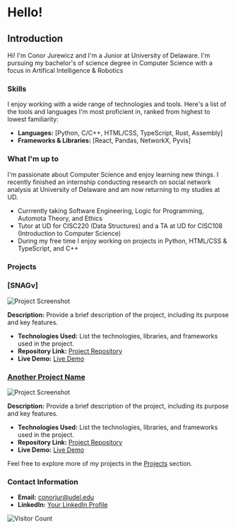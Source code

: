 # Hello!

## Introduction

Hi!
I'm Conor Jurewicz and I'm a Junior at University of Delaware. I'm pursuing my bachelor's 
of science degree in Computer Science with a focus in Artifical Intelligence & Robotics


### Skills

I enjoy working with a wide range of technologies and tools. Here's a list of the tools and languages I'm most proficient in, ranked from highest to lowest familiarity:

- **Languages:** [Python, C/C++, HTML/CSS, TypeScript, Rust, Assembly]
- **Frameworks & Libraries:** [React, Pandas, NetworkX, Pyvis]


### What I'm up to

I'm passionate about Computer Science and enjoy learning new things. 
I recently finished an internship conducting research on social network analysis at University of Delaware and am now returning to
my studies at UD.

- Currrently taking Software Engineering, Logic for Programming, Automota Theory, and Ethics
- Tutor at UD for CISC220 (Data Structures) and a TA at UD for CISC108 (Introduction to Computer Science)
- During my free time I enjoy working on projects in Python, HTML/CSS & TypeScript, and C++

### Projects

### [SNAGv]

![Project Screenshot]([[url_to_project_screenshot.png])

**Description:** Provide a brief description of the project, including its purpose and key features.

- **Technologies Used:** List the technologies, libraries, and frameworks used in the project.
- **Repository Link:** [Project Repository](link_to_project_repo)
- **Live Demo:** [Live Demo](link_to_live_demo_if_available)

### [Another Project Name](link_to_another_project_repo)

![Project Screenshot](url_to_another_project_screenshot.png)

**Description:** Provide a brief description of the project, including its purpose and key features.

- **Technologies Used:** List the technologies, libraries, and frameworks used in the project.
- **Repository Link:** [Project Repository](link_to_another_project_repo)
- **Live Demo:** [Live Demo](link_to_live_demo_if_available)

Feel free to explore more of my projects in the [Projects](link_to_projects_page) section.



### Contact Information

- **Email:** [conorjur@udel.edu](mailto:conorjur@udel.edu)
- **LinkedIn:** [Your LinkedIn Profile](https://www.linkedin.com/in/ConorJurewicz)

![Visitor Count](https://visitor-badge.glitch.me/badge?page_id=yourusername.yourusername)

<!---
ConorJurewicz/ConorJurewicz is a ✨ special ✨ repository because its `README.md` (this file) appears on your GitHub profile.
You can click the Preview link to take a look at your changes.
--->
